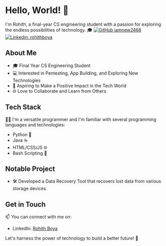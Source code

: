 # Hello, World! 👋

I'm Rohith, a final-year CS engineering student with a passion for exploring the endless possibilities of technology. 🎓
[![GitHub iamnew2468](https://img.shields.io/github/followers/iamnew2468?label=follow&style=social)](https://github.com/iamnew2468)
[![Linkedin: rohithboya](https://img.shields.io/badge/-rohithboya-blue?style=flat-square&logo=Linkedin&logoColor=white&link=https://www.linkedin.com/in/rohithboya/)](https://www.linkedin.com/in/rohithboya/)

## About Me

- 🎓 Final Year CS Engineering Student
- 💻 Interested in Pentesting, App Building, and Exploring New Technologies
- 🚀 Aspiring to Make a Positive Impact in the Tech World
- 🌐 Love to Collaborate and Learn from Others

## Tech Stack

👨‍💻 I'm a versatile programmer and I'm familiar with several programming languages and technologies:

- Python 🐍
- Java ☕
- HTML/CSS/JS 🌐
- Bash Scripting 📜

## Notable Project

- 🛠️ Developed a Data Recovery Tool that recovers lost data from various storage devices.

## Get in Touch

📫 You can connect with me on:

- LinkedIn: [Rohith Boya](https://www.linkedin.com/in/rohithboya)

Let's harness the power of technology to build a better future! 🌟
